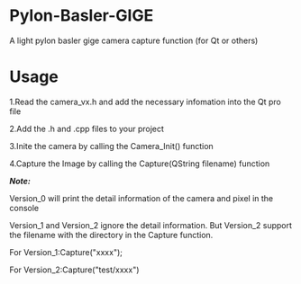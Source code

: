 # Pylon-Basler-GIGE
A light pylon basler gige camera capture function (for Qt or others)
# Usage
1.Read the camera_vx.h and add the necessary infomation into the Qt pro file

2.Add the .h and .cpp files to your project

3.Inite the camera by calling the Camera_Init() function

4.Capture the Image by calling the Capture(QString filename) function

***Note:***

Version_0 will print the detail information of the camera and pixel in the console

Version_1 and Version_2 ignore the detail information. But Version_2 support the filename with the directory in    the Capture function. 

For Version_1:Capture("xxxx");

For Version_2:Capture("test/xxxx") 
